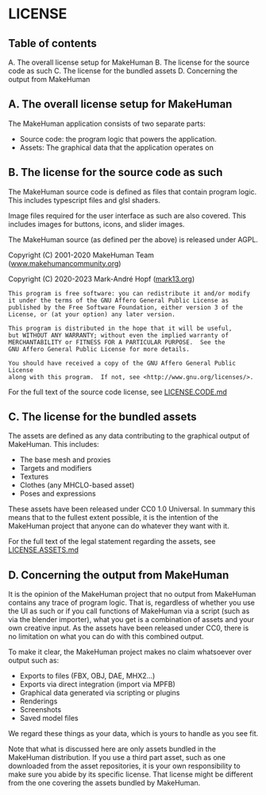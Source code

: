 LICENSE
=======

Table of contents
-----------------
A. The overall license setup for MakeHuman
B. The license for the source code as such
C. The license for the bundled assets
D. Concerning the output from MakeHuman


A. The overall license setup for MakeHuman
------------------------------------------

The MakeHuman application consists of two separate parts:

* Source code: the program logic that powers the application. 
* Assets: The graphical data that the application operates on

B. The license for the source code as such
------------------------------------------

The MakeHuman source code is defined as files that contain program logic.
This includes typescript files and glsl shaders.

Image files required for the user interface as such are also covered. This
includes images for buttons, icons, and slider images.

The MakeHuman source (as defined per the above) is released under AGPL.

Copyright (C) 2001-2020  MakeHuman Team (www.makehumancommunity.org)

Copyright (C) 2020-2023  Mark-André Hopf ([mark13.org](https://mark13.org/))

    This program is free software: you can redistribute it and/or modify
    it under the terms of the GNU Affero General Public License as
    published by the Free Software Foundation, either version 3 of the
    License, or (at your option) any later version.

    This program is distributed in the hope that it will be useful,
    but WITHOUT ANY WARRANTY; without even the implied warranty of
    MERCHANTABILITY or FITNESS FOR A PARTICULAR PURPOSE.  See the
    GNU Affero General Public License for more details.

    You should have received a copy of the GNU Affero General Public License
    along with this program.  If not, see <http://www.gnu.org/licenses/>.
   
For the full text of the source code license, see 
[LICENSE.CODE.md](LICENSE.CODE.md)

C. The license for the bundled assets
-------------------------------------

The assets are defined as any data contributing to the graphical output of
MakeHuman. This includes:

* The base mesh and proxies
* Targets and modifiers
* Textures
* Clothes (any MHCLO-based asset)
* Poses and expressions

These assets have been released under CC0 1.0 Universal. In summary this means
that to the fullest extent possible, it is the intention of the MakeHuman 
project that anyone can do whatever they want with it.

For the full text of the legal statement regarding the assets, see
[LICENSE.ASSETS.md](LICENSE.ASSETS.md)

D. Concerning the output from MakeHuman
---------------------------------------

It is the opinion of the MakeHuman project that no output from MakeHuman
contains any trace of program logic. That is, regardless of whether you use
the UI as such or if you call functions of MakeHuman via a script (such as 
via the blender importer), what you get is a combination of assets and your
own creative input. As the assets have been released under CC0, there is no
limitation on what you can do with this combined output.

To make it clear, the MakeHuman project makes no claim whatsoever over output
such as:

* Exports to files (FBX, OBJ, DAE, MHX2...)
* Exports via direct integration (import via MPFB)
* Graphical data generated via scripting or plugins
* Renderings
* Screenshots
* Saved model files

We regard these things as your data, which is yours to handle as you see
fit.

Note that what is discussed here are only assets bundled in the MakeHuman 
distribution. If you use a third part asset, such as one downloaded from the 
asset repositories, it is your own responsibility to make sure you abide by
its specific license. That license might be different from the one covering
the assets bundled by MakeHuman.
